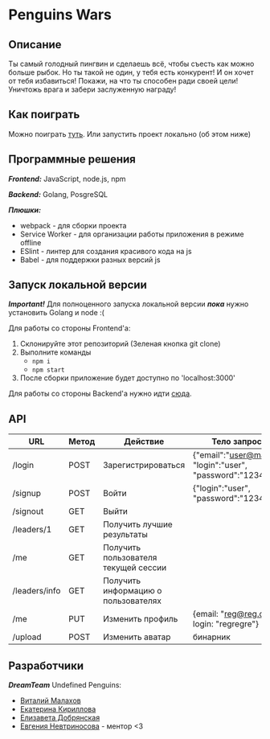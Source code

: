 # Penguins Wars

## Описание
Ты самый голодный пингвин и сделаешь всё, чтобы съесть как можно больше рыбок. 
Но ты такой не один, у тебя есть конкурент! И он хочет от тебя избавиться! 
Покажи, на что ты способен ради своей цели! Уничтожь врага и забери заслуженную награду!

## Как поиграть
Можно поиграть [туть](https://penguin-wars.sytes.pro). 
Или запустить проект локально (об этом ниже)

## Программные решения
***Frontend:*** JavaScript, node.js, npm

***Backend:*** Golang, PosgreSQL

***Плюшки:*** 

- webpack - для сборки проекта 
- Service Worker - для организации работы приложения в режиме offline
- ESlint - линтер для создания красивого кода на js
- Babel - для поддержки разных версий js

## Запуск локальной версии
***Important!*** Для полноценного запуска локальной версии ***пока*** нужно установить Golang и node :(

Для работы со стороны Frontend'a:
1. Склонируйте этот репозиторий (Зеленая кнопка git clone)
1. Выполните команды
    - ```npm i```
    - ```npm start```
1. После сборки приложение будет доступно по 'localhost:3000'

Для работы со стороны Backend'a нужно идти [сюда](https://github.com/go-park-mail-ru/2019_1_undefined_penguins).

## API

| URL  |  Метод | Действие  |  Тело запроса |  Тело ответа |
|---|---|---|---|---|
| /login   | POST  | Зарегистрироваться  |  {"email":"user@mail.ru", "login":"user", "password":"12345"} |   |
|  /signup   |  POST | Войти  | {"login":"user", "password":"12345"}  |   |
|  /signout |  GET |  Выйти |   | {"status": "successfully signed out"}    |
|  /leaders/1 | GET | Получить лучшие результаты |   | {"results":[\{\"login": "user","score": 777,\},\{\"login": "user2","score": 228,\}\]} |
|  /me | GET | Получить пользователя текущей сессии |   |  {"login":"regregreg","email":"reg@reg.com","lastVisit":"","score":0,"avatarUrl":"http://localhost:8081/data/Default.png","count":0}  |
|/leaders/info| GET|Получить информацию о пользователях||{"count":5,"usersOnPage":3}|
|/me| PUT| Изменить профиль | {email: "reg@reg.com", login: "regregre"}|{"login":"regregre","email":"reg@reg.com","score":0,"avatarUrl":"http://localhost:8081/data/Default.png","count":0}|
|/upload  | POST| Изменить аватар| бинарник||

## Разработчики
***DreamTeam*** Undefined Penguins:

- [Виталий Малахов](https://github.com/iamfrommoscow)
- [Екатерина Кириллова](https://github.com/K1ola)
- [Елизавета Добрянская](https://github.com/Betchika99)
- [Евгения Невтриносова](https://github.com/EvgeniaNevtrinosova) - ментор <3